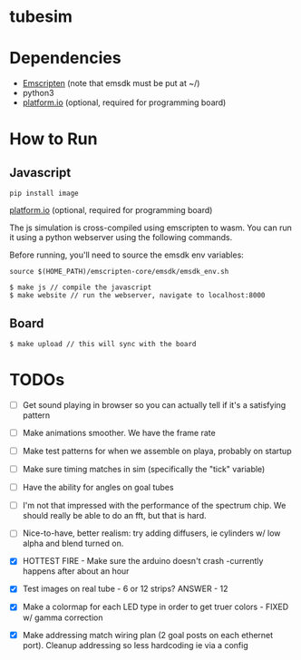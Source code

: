 # tubesim

# Dependencies

- [Emscripten](https://emscripten.org/docs/getting_started/downloads.html) (note that emsdk must be put at ~/)
- python3
- [platform.io](https://platformio.org/) (optional, required for programming board)

# How to Run

## Javascript
`pip install image` 

[platform.io](https://platformio.org/) (optional, required for programming board)


The js simulation is cross-compiled using emscripten to wasm. You can run it using
a python webserver using the following commands.

Before running, you'll need to source the emsdk env variables:

```
source $(HOME_PATH)/emscripten-core/emsdk/emsdk_env.sh
```

```
$ make js // compile the javascript
$ make website // run the webserver, navigate to localhost:8000
```

## Board

```
$ make upload // this will sync with the board
```

# TODOs

- [ ] Get sound playing in browser so you can actually tell if it's a satisfying pattern

- [ ] Make animations smoother. We have the frame rate

- [ ] Make test patterns for when we assemble on playa, probably on startup

- [ ] Make sure timing matches in sim (specifically the "tick" variable)

- [ ] Have the ability for angles on goal tubes

- [ ] I'm not that impressed with the performance of the spectrum chip. We should really be able to do an fft, but that is hard.

- [ ] Nice-to-have, better realism: try adding diffusers, ie cylinders w/ low alpha and blend turned on.

- [x] HOTTEST FIRE - Make sure the arduino doesn't crash
    -currently happens after about an hour

- [x] Test images on real tube - 6 or 12 strips? ANSWER - 12

- [x] Make a colormap for each LED type in order to get truer colors - FIXED w/ gamma correction

- [x] Make addressing match wiring plan (2 goal posts on each ethernet port). Cleanup addressing so less hardcoding ie via a config